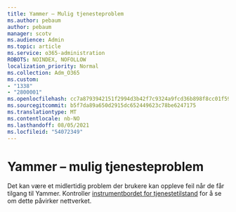 ```yaml
---
title: Yammer – Mulig tjenesteproblem
ms.author: pebaum
author: pebaum
manager: scotv
ms.audience: Admin
ms.topic: article
ms.service: o365-administration
ROBOTS: NOINDEX, NOFOLLOW
localization_priority: Normal
ms.collection: Adm_O365
ms.custom:
- "1338"
- "2800001"
ms.openlocfilehash: cc7a8793942151f2994d3b42f7c9324a9fcd36b898f8cc01f59538294a7b8dc8
ms.sourcegitcommit: b5f7da89a650d2915dc652449623c78be6247175
ms.translationtype: MT
ms.contentlocale: nb-NO
ms.lasthandoff: 08/05/2021
ms.locfileid: "54072349"
---
```

# <a name="yammer---possible-service-issue"></a>Yammer – mulig tjenesteproblem

Det kan være et midlertidig problem der brukere kan oppleve feil når de får tilgang til Yammer. Kontroller [instrumentbordet for tjenestetilstand](https://admin.microsoft.com/AdminPortal/Home#/servicehealth) for å se om dette påvirker nettverket.
